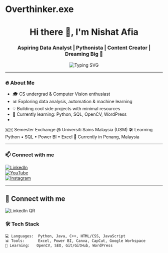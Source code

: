 # Overthinker.exe
<h1 align="center">Hi there 👋, I'm Nishat Afia </h1>
<h3 align="center">Aspiring Data Analyst | Pythonista | Content Creator | Dreaming Big 💭</h3>

<p align="center">
  <img src="https://readme-typing-svg.demolab.com?font=Fira+Code&weight=600&pause=1000&center=true&vCenter=true&multiline=true&width=435&height=80&lines=Turning+Curiosity+into+Code;Leveling+Up+One+Bug+at+a+Time" alt="Typing SVG" />
</p>

---

### 🔥 About Me
- 🎓 CS undergrad & Computer Vision enthusiast
- 📊 Exploring data analysis, automation & machine learning
- 💡 Building cool side projects with minimal resources
- 📖 Currently learning: Python, SQL, OpenCV, WordPress
- 
🇲🇾 Semester Exchange @ Universiti Sains Malaysia (USM)
🛠 Learning Python • SQL • Power BI • Excel
📍 Currently in Penang, Malaysia

---

### 📫 Connect with me
[![LinkedIn](https://img.shields.io/badge/-LinkedIn-blue?style=flat-square&logo=Linkedin&logoColor=white)](https://linkedin.com/in/YOUR_USERNAME)  
[![YouTube](https://img.shields.io/badge/YouTube-%23FF0000.svg?&style=flat-square&logo=YouTube&logoColor=white)](https://youtube.com/@YOUR_CHANNEL)  
[![Instagram](https://img.shields.io/badge/-Instagram-%23E4405F?style=flat-square&logo=Instagram&logoColor=white)](https://instagram.com/YOUR_HANDLE)  

---
## 📱 Connect with me
![LinkedIn QR](nishat_linkedin_qr.png)


### 🛠️ Tech Stack
```bash
💻 Languages:  Python, Java, C++, HTML/CSS, JavaScript  
📊 Tools:      Excel, Power BI, Canva, CapCut, Google Workspace  
🧠 Learning:   OpenCV, SEO, Git/GitHub, WordPress  
